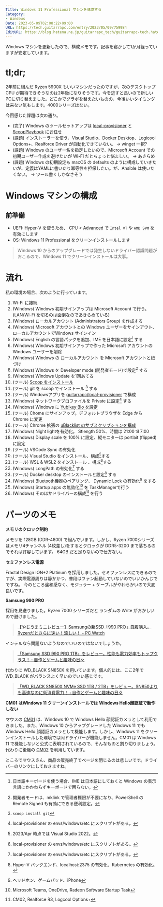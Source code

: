 ```yaml
---
Title: Windows 11 Professional マシンを構成する
Category:
- Windows
Date: 2023-05-09T02:08:22+09:00
URL: https://tech.guitarrapc.com/entry/2023/05/09/759984
EditURL: https://blog.hatena.ne.jp/guitarrapc_tech/guitarrapc-tech.hatenablog.com/atom/entry/4207575160647289979
---
```


Windows マシンを更新したので、構成メモです。記事を寝かして1か月経っていますが安定しています。

# tl;dr;

2年前に組んだ Ryzen 5900X もいいマシンだったのですが、次のデスクトップCPU が期待できそうなのは2年後になりそうです。今を逃すと長いので新しいPCに切り替えました。どこかでグラボを替えたいものの、今後いいタイミングは来ない気もします。4000シリーズはない。

今回感じた課題は次の通り。

- (完了) Windows のツールセットアップは [local-provisioner](https://github.com/guitarrapc/local-provisioner) と [SccopPlaybook](https://github.com/guitarrapc/ScoopPlaybook) にお任せ
- (課題) インストーラーを使う、Visual Studio、Docker Desktop、Logicool Options+、Realforce Driver が自動化できていない。 -> winget 一択?
- (課題) Windows のユーザー名を指定したいので、Microsoft Account での初期ユーザー作成を避けたいが Wi-Fi だとちょっと悩ましい。 -> あきらめ
- (課題) Windows の初期設定も macOS の defaults のように構成していきたいが、定義はYAMLに書いたり冪等性を担保したい。が、Ansible は使いたくない。 -> ツール書くしかなさそう

# Windows マシンの構成

## 前準備

- UEFI: Hyper-V を使うため、 CPU > Advanced で `Intel VT` や `AMD SVM` を有効にします
- OS: Windows 11 Professional をクリーンインストールします

> Windows 10 からのアップグレードでは発生しないドライバー認識問題がおこるので、Windows 11 でクリーンインストールは大事。

# 流れ

私の環境の場合、次のように行っています。

1. Wi-Fi に接続
2. (Windows) Windows 初期サインアップは Microsoft Account で行う。(LAN/Wi-Fi を切るのは面倒なのであきらめている)
3. (Windows) ローカルアカウント (Administrators Group) を作成する
4. (Windows) Microsoft アカウントとの Windows ユーザーをサインアウト、ローカルアカウントでWindows サインイン
5. (Windows) English の言語パックを追加、IME を日本語に設定[^1] する
6. (Windows) Windows 初期サインアップで作った Microsoft アカウントの Windows ユーザーを削除
7. (Windows) Windows の ローカルアカウント を Microsoft アカウントと紐づけ
8. (Windows) Windows を Developer mode (開発者モード)で設定[^2] する
9. (Windows) Windows Update を1回あてる
10. (ツール) [Scoop をインストール](https://scoop.sh/)
11. (ツール) git を scoop でインストール [^3] する
12. (ツール) Windowsアプリを [guitarrapc/local-provisioner](https://github.com/guitarrapc/local-provisioner) で構成
13. (Windows) ネットワークプロファイルを Private に設定[^4] する
14. (Windows) Windows に [Yubikey Bio を設定](https://www.yubico.com/setup/yubikey-bio-series/)
15. (ツール) Chome にサインアップ。デフォルトブラウザを Edge から Chrome に変更
16. (ツール) Chrome 拡張の [uBlacklist のサブスクリプションを構成](https://github.com/guitarrapc/ublacklist-subscription)
17. (Windows) Night lightを有効化。 Stlength 50%、時間は 21:00 til 7:00
18. (Windows) Display scale を 100% に設定、縦モニターは portlait (flipped) に設定
19. (ツール) VSCode Sync の有効化
20. (ツール) Visual Studio をインストール、構成[^5]する
21. (ツール) WSL & WSL2 をインストール 、構成[^6]する
22. (Windows) LongPath の有効化[^7] する
23. (ツール) Docker desktop のインストールと設定[^8] する
24. (Windows) Bluetooth機器のペアリング、 Dynamic Lock の有効化[^9] をする
25. (Windows) Startup apps の無効化[^10] を TaskManagerで行う
26. (Windows) そのほかドライバーの構成[^11] を行う

# パーツのメモ

**メモリのクロック制約**

メモリを 128GB (DDR-4800) で組んでいます。しかし、Ryzen 7000シリーズはメモリ4チャンネル (4枚差し)をするとクロックが DDR5-3200 まで落ちるのでそれは許容しています。
64GB だと足りないので仕方ない。

**セミファンレス電源**

Fractal Design ION+2 Platinum を採用しました。セミファンレスにできるのですが、実際電源周りは静かかつ、普段はファン起動していないのでいいかんじでですね。
今のところ違和感なく、モジュラー + ケーブルがやわらかいので大変良いです。

**Samsung 990 PRO**

採用を見送りました。Ryzen 7000 シリーズだと ランダムの Write がおかしいので避けました。

> [【やじうまミニレビュー】Samsungの新SSD「990 PRO」自腹購入。Ryzenだとさらに速い！涼しい！ - PC Watch](https://pc.watch.impress.co.jp/docs/column/yajiuma-mini-review/1470928.html)

インテルなら問題ないようなのでいいのではないでしょうか。

> [「Samsung SSD 990 PRO 1TB」をレビュー。性能も電力効率もトップクラス！ : 自作とゲームと趣味の日々](https://jisakuhibi.jp/review/samsung-ssd-990-pro-1tb)

代わりに WD_BLACK SN850X を用いています。個人的には、ここ2年で WD_BLACK がバランスよく早いのでいい感じです。

> [「WD_BLACK SN850X NVMe SSD 1TB / 2TB」をレビュー。SN850よりも高速なのに低消費電力！ : 自作とゲームと趣味の日々](https://jisakuhibi.jp/review/wd_black-sn850x-nvme-ssd-1tb-and-2tb)

**CM01 はWindows 11 クリーンインストールでは Windows Hello顔認証で動作しない**

マウスの [CM01](https://www2.mouse-jp.co.jp/ssl/user_support2/cm01/driver.asp) は、Windows 10 で Windows Hello 顔認証カメラとして利用できました。また、Windows 10 からアップグレードした Windows 11 でも Windows Hello 顔認証カメラとして機能します。しかし、Windows 11 をクリーンインストールした環境では同ドライバーが機能しません。CM01 は Windows 11 で機能しないと公式に表明されているので、そんなものと割り切りましょう。代わりに後継の [CM02](https://www2.mouse-jp.co.jp/ssl/user_support2/cm02/driver.asp) を利用しています。

ところでマウスさん、商品の販売終了でページを閉じるのは悲しいです。ドライバーのリンクにしておきますね。


[^1]: 日本語キーボードを使う場合、IME は日本語にしておくと Windows の表示言語にかかわらずキーボードで困らない。
[^2]: 開発者モードは、mklink で管理者権限が不要になり、PowerShell のRemote Signed も有効にできる便利設定。
[^3]: `scoop install git`
[^4]: local-provisioner の envs/windows/etc にスクリプトがある。
[^5]: 2023/Apr 時点では Visual Studio 2022。
[^6]: local-provisioner の envs/windows/etc にスクリプトがある。
[^7]: local-provisioner の envs/windows/etc にスクリプトがある。
[^8]: Hyper-V バックエンド、localhost:2375 の有効化、Kubernetes の有効化。
[^9]: ヘッドホン、ゲームパッド、iPhone
[^10]: Microsoft Teams, OneDrive, Radeon Software Startup Task
[^11]: CM02, Realforce R3, Logcool Options+
